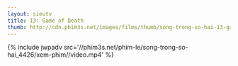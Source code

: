 ```yaml
---
layout: sieutv
title: 13: Game of Death
thumb: http://cdn.phim3s.net/images/films/thumb/song-trong-so-hai-13-game-of-death-2006.jpg
---
```

{% include jwpadv src='//phim3s.net/phim-le/song-trong-so-hai_4426/xem-phim//video.mp4' %}